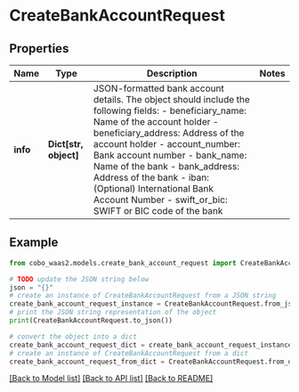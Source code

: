 # CreateBankAccountRequest


## Properties

Name | Type | Description | Notes
------------ | ------------- | ------------- | -------------
**info** | **Dict[str, object]** | JSON-formatted bank account details. The object should include the following fields: - beneficiary_name: Name of the account holder - beneficiary_address: Address of the account holder - account_number: Bank account number - bank_name: Name of the bank - bank_address: Address of the bank - iban: (Optional) International Bank Account Number - swift_or_bic: SWIFT or BIC code of the bank  | 

## Example

```python
from cobo_waas2.models.create_bank_account_request import CreateBankAccountRequest

# TODO update the JSON string below
json = "{}"
# create an instance of CreateBankAccountRequest from a JSON string
create_bank_account_request_instance = CreateBankAccountRequest.from_json(json)
# print the JSON string representation of the object
print(CreateBankAccountRequest.to_json())

# convert the object into a dict
create_bank_account_request_dict = create_bank_account_request_instance.to_dict()
# create an instance of CreateBankAccountRequest from a dict
create_bank_account_request_from_dict = CreateBankAccountRequest.from_dict(create_bank_account_request_dict)
```
[[Back to Model list]](../README.md#documentation-for-models) [[Back to API list]](../README.md#documentation-for-api-endpoints) [[Back to README]](../README.md)


